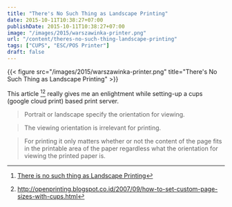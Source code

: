 ```yaml
---
title: "There's No Such Thing as Landscape Printing"
date: 2015-10-11T10:38:27+07:00
publishDate: 2015-10-11T10:38:27+07:00
image: "/images/2015/warszawinka-printer.png"
url: "/content/theres-no-such-thing-landscape-printing"
tags: ["CUPS", "ESC/POS Printer"]
draft: false
---
```


{{< figure src="/images/2015/warszawinka-printer.png" title="There's No Such Thing as Landscape Printing" >}}

This article [^1][^2] really gives me an enlightment while setting-up a cups (google cloud print) based print server.

> Portrait or landscape specify the orientation for viewing.

> The viewing orientation is irrelevant for printing.

> For printing it only matters whether or not the content of the page fits in the printable area of the paper regardless what the orientation for viewing the printed paper is.

[^1]: [There is no such thing as Landscape Printing](https://en.opensuse.org/SDB:Landscape_Printing#There_is_no_such_thing_as_.22landscape_printing.22)
[^2]: http://openprinting.blogspot.co.id/2007/09/how-to-set-custom-page-sizes-with-cups.html
